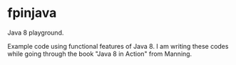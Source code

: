 # fpinjava
Java 8 playground. 

Example code using functional features of Java 8. 
I am writing these codes while going through the book "Java 8 in Action" from Manning. 
